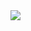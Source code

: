 <a href="https://github.com/Andres6936/Curriculum-Vitae">
  <img align="center" src="https://github-readme-stats.vercel.app/api?username=Andres6936&count_private=true&theme=transparent"/>
</a>
